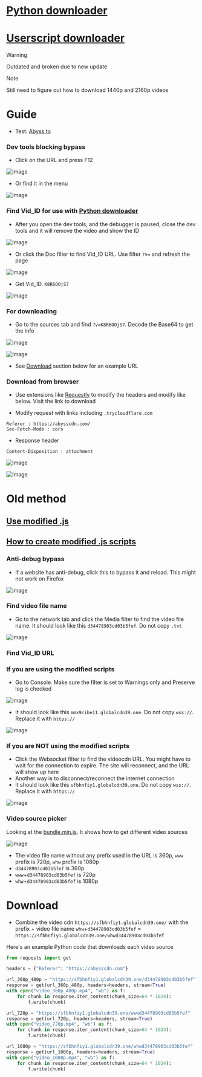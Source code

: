 # [Python downloader](https://github.com/PatrickL546/Hydrax-Abyss.to-DownloadHelper-Python)

# [Userscript downloader](https://github.com/PatrickL546/Hydrax-Abyss.to-DownloadHelper-Userscript)

> [!WARNING]  
> Outdated and broken due to new update

> [!NOTE]  
> Still need to figure out how to download 1440p and 2160p videos

# Guide

- Test: [Abyss.to](https://abyss.to/)

### Dev tools blocking bypass

- Click on the URL and press F12

![image](https://github.com/PatrickL546/How-to-download-hydrax-abyss.to/assets/75874561/6b79adcb-d93e-45ce-a131-38c6e6001a9b)

- Or find it in the menu

![image](https://github.com/PatrickL546/How-to-download-hydrax-abyss.to/assets/75874561/2a1f9464-bd91-452a-a868-d4ac407e253a)

### Find Vid_ID for use with [Python downloader](https://github.com/PatrickL546/Hydrax-Abyss.to-DownloadHelper-Python)

- After you open the dev tools, and the debugger is paused, close the dev tools and it will remove the video and show the ID

![image](https://github.com/user-attachments/assets/38417ab3-2e12-4c7d-9af4-5b6cb6072f1c)

- Or click the Doc filter to find Vid_ID URL. Use filter `?v=` and refresh the page

![image](https://github.com/user-attachments/assets/a08dd452-6d75-4ec9-8a4a-d350c6e0bd1c)

- Get Vid_ID. `K8R6OOjS7`

![image](https://github.com/user-attachments/assets/22815265-681c-4f9d-b811-367b4428cfa4)

### For downloading

- Go to the sources tab and find `?v=K8R6OOjS7`. Decode the Base64 to get the info

![image](https://github.com/user-attachments/assets/3c2d4e6c-7954-45b3-bcd4-7dd8ebd67d7f)

![image](https://github.com/user-attachments/assets/be43ec90-dbbe-4656-9538-062fc0863d94)

- See [Download](#download) section below for an example URL

### Download from browser

- Use extensions like [Requestly](https://requestly.com/) to modify the headers and modify like below. Visit the link to download

- Modify request with links including `.trycloudflare.com`

```
Referer : https://abysscdn.com/
Sec-Fetch-Mode : cors
```

- Response header

```
Content-Disposition : attachment
```

![image](https://github.com/PatrickL546/How-to-download-hydrax-abyss.to/assets/75874561/8441179c-28e5-4ba7-b38a-c68093799440)

![image](https://github.com/PatrickL546/How-to-download-hydrax-abyss.to/assets/75874561/c97b6b34-212f-4348-b70f-c8a780de1925)

# Old method

## [Use modified .js](https://github.com/PatrickL546/How-to-download-hydrax-abyss.to/blob/master/Recommended.%20Download%20zip.md)

## [How to create modified .js scripts](https://github.com/PatrickL546/How-to-download-hydrax-abyss.to/blob/master/How%20to%20create%20modified%20.js%20scripts.md)

### Anti-debug bypass

- If a website has anti-debug, click this to bypass it and reload. This might not work on Firefox

![image](https://github.com/PatrickL546/How-to-download-hydrax-abyss.to/assets/75874561/1ad57d58-6fd8-41c8-9736-6ee7060d16d5)

### Find video file name

- Go to the network tab and click the Media filter to find the video file name. It should look like this `d34478903cd03b5fef`. Do not copy `.txt`

![image](https://github.com/user-attachments/assets/ea71c4ca-9c3d-4be4-8980-c9a051690889)

### Find Vid_ID URL

### If you are using the modified scripts

- Go to Console. Make sure the filter is set to Warnings only and Preserve log is checked

![image](https://github.com/PatrickL546/How-to-download-hydrax-abyss.to/assets/75874561/3eb8c862-5472-4b2f-8e18-a7e9875207b7)

- It should look like this `mmx9cibe11.globalcdn39.one`. Do not copy `wss://`. Replace it with `https://`

![image](https://github.com/PatrickL546/How-to-download-hydrax-abyss.to/assets/75874561/f36833d3-9d48-418e-862d-3237d003cb25)

### If you are NOT using the modified scripts

- Click the Websocket filter to find the videocdn URL. You might have to wait for the connection to expire. The site will reconnect, and the URL will show up here
- Another way is to disconnect/reconnect the internet connection
- It should look like this `sfbhnfiy1.globalcdn39.one`. Do not copy `wss://`. Replace it with `https://`

![image](https://github.com/PatrickL546/How-to-download-hydrax-abyss.to/assets/75874561/ab6c94c9-3d22-43b2-8291-73b3d6497879)

### Video source picker

Looking at the [bundle.min.js](https://iamcdn.net/players/bundle.min.js). It shows how to get different video sources

![image](https://github.com/PatrickL546/How-to-download-hydrax-abyss.to/assets/75874561/d74e1668-e56b-4c3b-b44d-e12489093a5c)

- The video file name without any prefix used in the URL is 360p, `www` prefix is 720p, `whw` prefix is 1080p
- `d34478903cd03b5fef` is 360p
- `www`+`d34478903cd03b5fef` is 720p
- `whw`+`d34478903cd03b5fef` is 1080p

# Download

- Combine the video cdn `https://sfbhnfiy1.globalcdn39.one/` with the prefix + video file name `whw`+`d34478903cd03b5fef` = `https://sfbhnfiy1.globalcdn39.one/whwd34478903cd03b5fef`

Here's an example Python code that downloads each video source

```Python
from requests import get

headers = {"Referer": "https://abysscdn.com"}

url_360p_480p = "https://sfbhnfiy1.globalcdn39.one/d34478903cd03b5fef"
response = get(url_360p_480p, headers=headers, stream=True)
with open("video_360p_480p.mp4", "wb") as f:
    for chunk in response.iter_content(chunk_size=64 * 1024):
        f.write(chunk)

url_720p = "https://sfbhnfiy1.globalcdn39.one/wwwd34478903cd03b5fef"
response = get(url_720p, headers=headers, stream=True)
with open("video_720p.mp4", "wb") as f:
    for chunk in response.iter_content(chunk_size=64 * 1024):
        f.write(chunk)

url_1080p = "https://sfbhnfiy1.globalcdn39.one/whwd34478903cd03b5fef"
response = get(url_1080p, headers=headers, stream=True)
with open("video_1080p.mp4", "wb") as f:
    for chunk in response.iter_content(chunk_size=64 * 1024):
        f.write(chunk)
```
